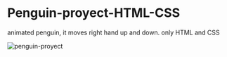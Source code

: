 # Penguin-proyect-HTML-CSS

animated penguin, it moves right hand up and down. only HTML and CSS

![penguin-proyect](https://user-images.githubusercontent.com/83029762/132415958-d7a8536d-0aa3-40b6-8c74-7a8db3b1e3f1.png)
